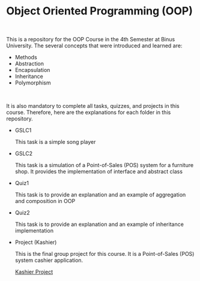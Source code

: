 <H1>Object Oriented Programming (OOP)</H1>
<br>
<p>This is a repository for the OOP Course in the 4th Semester at Binus University. The several concepts that were introduced and learned are:</p>
<ul>
  <li>Methods</li>
  <li>Abstraction</li>
  <li>Encapsulation</li>
  <li>Inheritance</li>
  <li>Polymorphism</li>
</ul>
<br>
<p>It is also mandatory to complete all tasks, quizzes, and projects in this course. Therefore, here are the explanations for each folder in this repository.</p>
<ul>
  <li>GSLC1</li>
  <p>This task is a simple song player</p>
  <li>GSLC2</li>
  <p>This task is a simulation of a Point-of-Sales (POS) system for a furniture shop. It provides the implementation of interface and abstract class</p>
  <li>Quiz1</li>
  <p>This task is to provide an explanation and an example of aggregation and composition in OOP</p>
  <li>Quiz2</li>
  <p>This task is to provide an explanation and an example of inheritance implementation</p>
  <li>Project (Kashier)</li>
  <p>This is the final group project for this course. It is a Point-of-Sales (POS) system cashier application.</p>
  <p><a href="https://github.com/Cranbaerry/Kashier">Kashier Project</a></p>
</ul>
